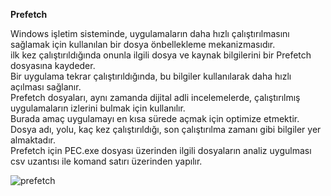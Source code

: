 **Prefetch** <br/>

Windows işletim sisteminde, uygulamaların daha hızlı çalıştırılmasını sağlamak için kullanılan bir dosya önbellekleme mekanizmasıdır.<br/>
ilk kez çalıştırıldığında onunla ilgili dosya ve kaynak bilgilerini bir Prefetch dosyasına kaydeder.<br/>
Bir uygulama tekrar çalıştırıldığında, bu bilgiler kullanılarak daha hızlı açılması sağlanır. <br/>
Prefetch dosyaları, aynı zamanda dijital adli incelemelerde, çalıştırılmış uygulamaların izlerini bulmak için kullanılır.<br/>
Burada amaç uygulamayı en kısa sürede açmak için optimize etmektir.<br/>
Dosya adı, yolu, kaç kez çalıştırıldığı, son çalıştırılma zamanı gibi bilgiler yer almaktadır.<br/>
Prefetch için PEC.exe dosyası üzerinden ilgili dosyaların analiz uygulması csv uzantısı ile komand satırı üzerinden yapılır.

![prefetch](https://github.com/user-attachments/assets/ddd01152-ec19-4e9b-a262-2f447414b5fb)
